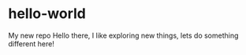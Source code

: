 # hello-world
My new repo
Hello there, I like exploring new things, lets do something different here!
